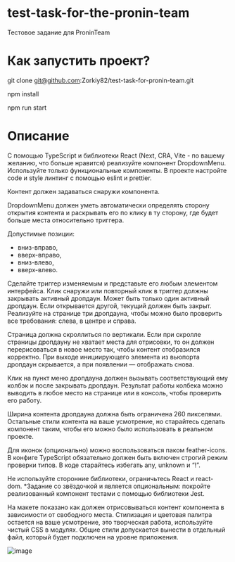 # test-task-for-the-pronin-team
Тестовое задание для ProninTeam

# Как запустить проект?
git clone git@github.com:Zorkiy82/test-task-for-pronin-team.git

npm install

npm run start

# Описание

С помощью TypeScript и библиотеки React (Next, CRA, Vite - по вашему желанию, что больше нравится) реализуйте компонент DropdownMenu. Используйте только функциональные компоненты. В проекте настройте code и style линтинг с помощью eslint и prettier.

Контент должен задаваться снаружи компонента.

DropdownMenu должен уметь автоматически определять сторону открытия контента и раскрывать его по клику в ту сторону, где будет больше места относительно триггера.

Допустимые позиции: 
- вниз-вправо,
- вверх-вправо,
- вниз-влево,
- вверх-влево.

Сделайте триггер изменяемым и представьте его любым элементом интерфейса. Клик снаружи или повторный клик в триггер должны закрывать активный дропдаун. Может быть только один активный дропдаун. Если открывается другой, текущий должен быть закрыт. Реализуйте на странице три дропдауна, чтобы можно было проверить все требования: слева, в центре и справа. 

Страница должна скроллиться по вертикали. Если при скролле страницы дропдауну не хватает места для отрисовки, то он должен перерисоваться в новое место так, чтобы контент отобразился корректно. При выходе инициирующего элемента из вьюпорта дропдаун скрывается, а при появлении — отображать снова.

Клик на пункт меню дропдауна должен вызывать соответствующий ему колбэк и после закрывать дропдаун. Результат работы колбека можно выводить в любое место на странице или в консоль, чтобы проверить его работу.

Ширина контента дропдауна должна быть ограничена 260 пикселями. Остальные стили контента на ваше усмотрение, но старайтесь сделать компонент таким, чтобы его можно было использовать в реальном проекте.

Для иконок (опционально) можно воспользоваться паком feather-icons. В конфиге TypeScript обязательно должен быть включен строгий режим проверки типов. В коде старайтесь избегать any, unknown и “!”.

Не используйте сторонние библиотеки, ограничьтесь React и react- dom.
*Задание со звёздочкой и является опциональным: покройте реализованный компонент тестами с помощью библиотеки Jest.

На макете показано как должен отрисовываться контент компонента в зависимости от свободного места. Стилизация и цветовая палитра остается на ваше усмотрение, это творческая работа, используйте чистый CSS в модулях. Общие стили допускается вынести в отдельный файл, который будет подключен на уровне приложения.

![image](https://github.com/Zorkiy82/test-task-for-pronin-team/assets/98311689/cc3ff04f-f8de-4bec-8d45-fd5596c30ca3)
